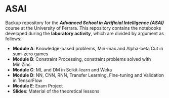 # **ASAI**
Backup repository for the ***Advanced School in Artificial Intelligence (ASAI)*** course at the University of Ferrara.
This repository contains the notebooks developed during the **laboratory activity**, which are divided by argument as follows:
  - **Module A**: Knowledge-based problems, Min-max and Alpha-beta Cut in sum-zero games
  - **Module B**: Constraint Processing, constraint problems solved with MiniZinc
  - **Module C**: ML and DM in Scikit-learn and Weka
  - **Module D**: NN, CNN, RNN, Transfer Learning, Fine-tuning and Validation in TensorFlow
  - **Module E**: Exam Project
  - **Slides**: Material of the theoretical lessons
